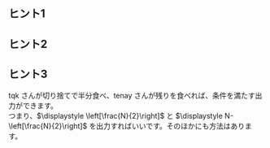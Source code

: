 ## ヒント1
## ヒント2
## ヒント3

tqk さんが切り捨てで半分食べ、tenay さんが残りを食べれば、条件を満たす出力ができます。  
つまり、$\displaystyle \left[\frac{N}{2}\right]$ と $\displaystyle N-\left[\frac{N}{2}\right]$ を出力すればいいです。そのほかにも方法はあります。
